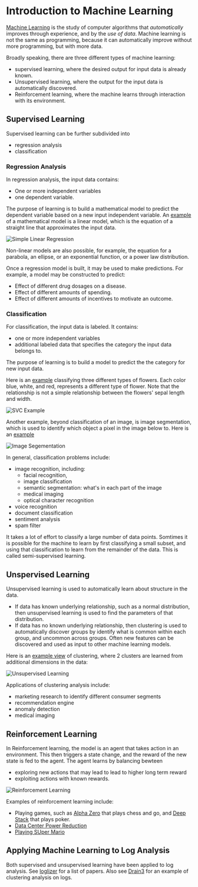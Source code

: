 # Introduction to Machine Learning

[Machine Learning](https://en.wikipedia.org/wiki/Machine_learning) is the study of computer algorithms that *automatically* improves through experience, and by the *use of data*. Machine learning is not the same as programming, because it can automatically improve without more programming, but with more data.

Broadly speaking, there are three different types of machine learning:
- supervised learning, where the desired output for input data is already known.
- Unsupervised learning, where the output for the input data is automatically discovered.
- Reinforcement learning, where the machine learns through interaction with its environment.

## Supervised Learning

Supervised learning can be further subdivided into
- regression analysis
- classification

### Regression Analysis

In regression analysis, the input data contains:
- One or more independent variables
- one dependent variable.

The purpose of learning is to build a mathematical model to predict the dependent variable based on a new input independent variable.  An [example](https://en.wikipedia.org/wiki/Linear_regression) of a mathematical model is a linear model, which is the equation of a straight line that approximates the input data. 

![Simple Linear Regression](images/SimpleLinearRegression.jpg)


Non-linear models are also possible, for example, the equation for a parabola, an ellipse, or an exponential function, or a power law distribution.

Once a regression model is built, it may be used to make predictions. For example, a model may be constructed to predict:
- Effect of different drug dosages on a disease.
- Effect of different amounts of spending.
- Effect of different amounts of incentives to motivate an outcome.


### Classification

For classification, the input data is labeled. It contains:
- one or more independent variables
- additional labeled data that specifies the category the input data belongs to.

The purpose of learning is to build a model to predict the the category for new input data. 

Here is an [example](https://scikit-learn.org/stable/modules/svm.html) classifying three different types of flowers. Each color blue, white, and red, represents a different type of flower. Note that the relationship is not a simple relationship between the flowers' sepal length and width.

![SVC Example](images/SVC_Classification.jpg)

Another example, beyond classification of an image, is image segmentation, which is used to identify which object a pixel in the image below to. Here is an [example](https://labelbox.com/image-segmentation-overview)

![Image Segementation](images/ImageSegmentation.jpg)

In general, classification problems include:
- image recognition, including:
  - facial recognition, 
  - image classification
  - semantic segmentation: what's in each part of the image
  - medical imaging
  - optical character recognition
- voice recognition
- document classification
- sentiment analysis
- spam filter

It takes a lot of effort to classify a large number of data points. Somtimes it is possible for the machine to learn by first classifying a small subset, and using that classification to learn from the remainder of the data. This is called semi-supervised learning.

## Unspervised Learning

Unsupervised learning is used to automatically learn about structure in the data.  
- If data has known underlying relationship, such as a normal distribution, then unsupervised learning is used to find the parameters of that distribution.
- If data has no known underlying relationship, then clustering is used to automatically discover groups by identify what is common within each group, and uncommon across groups. Often new features can be discovered and used as input to other machine learning models.

Here is an [example view](https://developers.google.com/machine-learning/problem-framing/cases) of clustering, where 2 clusters are learned from additional dimensions in the data:

![Unsupervised Learning](images/UnsupervisedLearning.jpg)


Applications of clustering analysis include:
- marketing research to identify different consumer segments
- recommendation engine 
- anomaly detection
- medical imaging


## Reinforcement Learning


In Reinforcement learning, the model is an agent that takes action in an environment. This then triggers a state change, and the reward of the new state is fed to the agent. The agent learns by balancing bewteen 
- exploring new actions that may lead to lead to higher long term reward
- exploiting actions with known rewards.

![Reinforcement Learning](images/Reinforcement_Learning.jpg)

Examples of reinforcement learning include:
- Playing games, such as [Alpha Zero](https://en.wikipedia.org/wiki/AlphaZero) that plays chess and go, and [Deep Stack](https://arxiv.org/abs/1701.01724) that plays poker.
- [Data Center Power Reduction](https://deepmind.com/blog/article/deepmind-ai-reduces-google-data-centre-cooling-bill-40)
- [Playing SUper Mario](https://www.youtube.com/watch?v=qv6UVOQ0F44)


## Applying Machine Learning to Log Analysis

Both supervised and unsupervised learning have been applied to log analysis. See [loglizer](https://github.com/logpai/loglizer) for a list of papers. Also see 
[Drain3](https://github.com/IBM/Drain3) for an example of clustering analysis on logs.